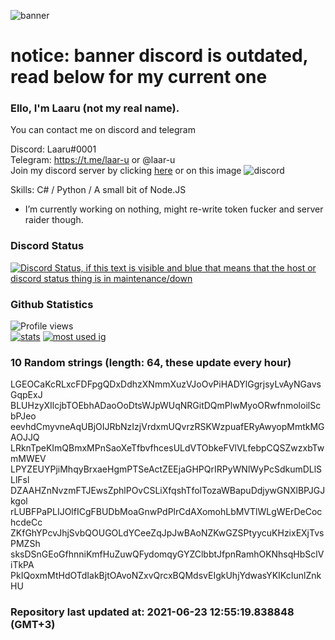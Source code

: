 
![banner](https://raw.githubusercontent.com/stop-bark/stop-bark/master/banner4.png)
# notice: banner discord is outdated, read below for my current one


### Ello, I'm Laaru (not my real name).

You can contact me on discord and telegram  

Discord: Laaru#0001  
Telegram: https://t.me/laar-u or @laar-u  
Join my discord server by clicking [here](https://discord.gg/invite/monk) or on this image ![discord](https://discord.com/api/guilds/848458923136122901/embed.png)

Skills: C# / Python / A small bit of Node.JS  

- I’m currently working on nothing, might re-write token fucker and server raider though.

### Discord Status
[![Discord Status, if this text is visible and blue that means that the host or discord status thing is in maintenance/down](https://discord.c99.nl/widget/theme-4/739824148267925565.png)](https://discord.c99.nl/)

### Github Statistics
![Profile views](https://komarev.com/ghpvc/?username=Laar-u) <br> [![stats](https://github-readme-stats.vercel.app/api?username=Laar-u&show_icons=true&theme=synthwave)](https://github.com/anuraghazra/github-readme-stats) [![most used ig](https://github-readme-stats.vercel.app/api/top-langs/?username=Laar-u&layout=compact&theme=synthwave&show_icons=true&langs_count=10)]((https://github.com/anuraghazra/github-readme-stats))

### 10 Random strings (length: 64, these update every hour)
LGEOCaKcRLxcFDFpgQDxDdhzXNmmXuzVJoOvPiHADYlGgrjsyLvAyNGavsGqpExJ
BLUHzyXIlcjbTOEbhADaoOoDtsWJpWUqNRGitDQmPlwMyoORwfnmoloilScbPJeo
eevhdCmyvneAqUBjOIJRbNzIzjVrdxmUQvrzRSKWzpuafERyAwyopMmtkMGAOJJQ
LRknTpeKImQBmxMPnSaoXeTfbvfhcesULdVTObkeFVlVLfebpCQSZwzxbTwmMWEV
LPYZEUYPjiMhqyBrxaeHgmPTSeActZEEjaGHPQrIRPyWNlWyPcSdkumDLlSLlFsl
DZAAHZnNvzmFTJEwsZphlPOvCSLiXfqshTfolTozaWBapuDdjywGNXlBPJGJkgol
rLUBFPaPLIJOlfICgFBUDbMoaGnwPdPlrCdAXomohLbMVTlWLgWErDeCochcdeCc
ZKfGhYPcvJhjSvbQOUGOLdYCeeZqJpJwBAoNZKwGZSPtyycuKHzixEXjTvsPMZSh
sksDSnGEoGfhnniKmfHuZuwQFydomqyGYZClbbtJfpnRamhOKNhsqHbSclViTkPA
PkIQoxmMtHdOTdIakBjtOAvoNZxvQrcxBQMdsvEIgkUhjYdwasYKIKcIunlZnkHU

### Repository last updated at: 2021-06-23 12:55:19.838848 (GMT+3)
